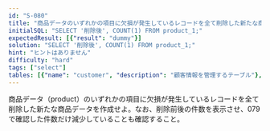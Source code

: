 ```yaml
---
id: "S-080"
title: "商品データのいずれかの項目に欠損が発生しているレコードを全て削除した新たな商品データを作成せよ"
initialSQL: "SELECT '削除後', COUNT(1) FROM product_1;"
expectedResult: [{"result": "dummy"}]
solution: "SELECT '削除後', COUNT(1) FROM product_1;"
hint: "ヒントはありません"
difficulty: "hard"
tags: ["select"]
tables: [{"name": "customer", "description": "顧客情報を管理するテーブル"}, {"name": "receipt", "description": "レシート明細データを管理するテーブル"}, {"name": "store", "description": "店舗情報を管理するテーブル"}, {"name": "product", "description": "商品情報を管理するテーブル"}, {"name": "category", "description": "カテゴリ情報を管理するテーブル"}]
---
```


商品データ（product）のいずれかの項目に欠損が発生しているレコードを全て削除した新たな商品データを作成せよ。なお、削除前後の件数を表示させ、079で確認した件数だけ減少していることも確認すること。